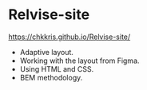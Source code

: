 # Relvise-site
https://chkkris.github.io/Relvise-site/

* Adaptive layout.
* Working with the layout from Figma.
* Using HTML and CSS.
* BEM methodology.
